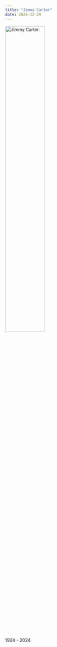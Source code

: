 ```yaml
---
title: "Jimmy Carter"
date: 2024-12-29
---
```


<div class="center">
  <p>
    <img src="@root/files/2024/jimmy-carter.webp" alt="Jimmy Carter" width="50%">
    <br>
    1924 - 2024
  </p>
</div>
